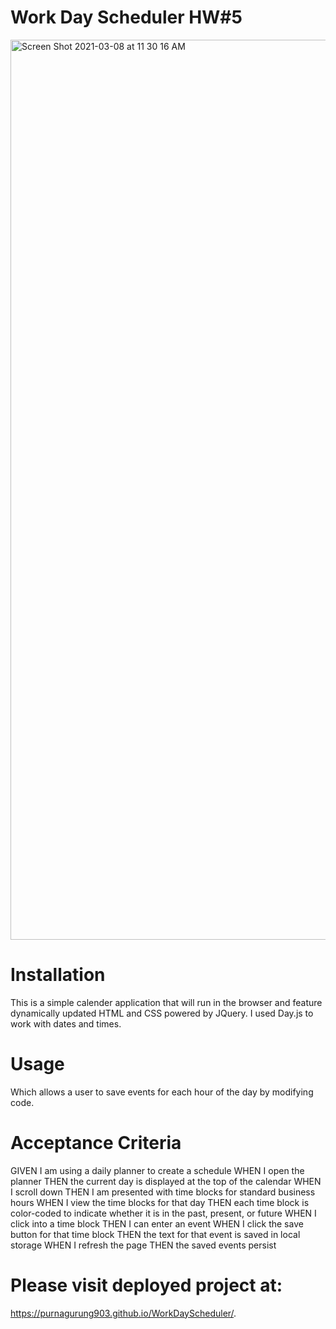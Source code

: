 # Work Day Scheduler HW#5
<img width="1440" alt="Screen Shot 2021-03-08 at 11 30 16 AM" src="https://user-images.githubusercontent.com/69695368/110350428-b41c2c80-8001-11eb-8c10-8d8e4e1eaced.png">

# Installation
This is a simple calender  application that will run in the browser and feature dynamically updated HTML and CSS powered by JQuery. I used Day.js to work with dates and times.
# Usage
Which allows a user to save events for each hour of the day by modifying code.

# Acceptance Criteria
GIVEN I am using a daily planner to create a schedule
WHEN I open the planner
THEN the current day is displayed at the top of the calendar
WHEN I scroll down
THEN I am presented with time blocks for standard business hours
WHEN I view the time blocks for that day
THEN each time block is color-coded to indicate whether it is in the past, present, or future
WHEN I click into a time block
THEN I can enter an event
WHEN I click the save button for that time block
THEN the text for that event is saved in local storage
WHEN I refresh the page
THEN the saved events persist

# Please visit deployed project at:
 https://purnagurung903.github.io/WorkDayScheduler/.
